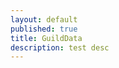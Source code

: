 ```yaml
---
layout: default
published: true
title: GuildData
description: test desc
---
```

<script>
	var vars = {};
	var parts = window.location.href.replace(/[?&]+([^=&]+)=([^&]*)/gi, function(m,key,value) {
        vars[key] = value;
    });
	var uId = vars["u"];
	var gId = vars["g"];
	
	function showStats(){
		var u = userStats[uId];
		var g = guildStats[gId];
		var gu;
		if(g) gu = g[uId];
	}
	function getTimeSinceEdit(){
		return new Date().getTime() - lastEdited;
	}
</script>
<script src="https://l0c4lh057.jg-p.eu/getStats.php" onload="showStats();"></script>